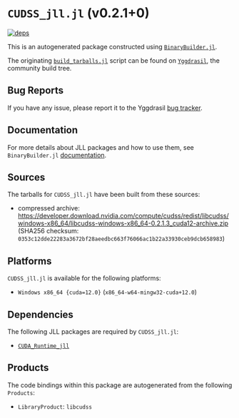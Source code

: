 # `CUDSS_jll.jl` (v0.2.1+0)

[![deps](https://juliahub.com/docs/CUDSS_jll/deps.svg)](https://juliahub.com/ui/Packages/CUDSS_jll/zjbKf?page=2)

This is an autogenerated package constructed using [`BinaryBuilder.jl`](https://github.com/JuliaPackaging/BinaryBuilder.jl).

The originating [`build_tarballs.jl`](https://github.com/JuliaPackaging/Yggdrasil/blob/3d606377c53491f5ddad517de6bc273326ec8f4c/C/CUDA/CUDSS/build_tarballs.jl) script can be found on [`Yggdrasil`](https://github.com/JuliaPackaging/Yggdrasil/), the community build tree.

## Bug Reports

If you have any issue, please report it to the Yggdrasil [bug tracker](https://github.com/JuliaPackaging/Yggdrasil/issues).

## Documentation

For more details about JLL packages and how to use them, see `BinaryBuilder.jl` [documentation](https://docs.binarybuilder.org/stable/jll/).

## Sources

The tarballs for `CUDSS_jll.jl` have been built from these sources:

* compressed archive: https://developer.download.nvidia.com/compute/cudss/redist/libcudss/windows-x86_64/libcudss-windows-x86_64-0.2.1.3_cuda12-archive.zip (SHA256 checksum: `0353c12dde22283a3672bf28aeedbc663f76066ac1b22a33930ceb9dcb658983`)

## Platforms

`CUDSS_jll.jl` is available for the following platforms:

* `Windows x86_64 {cuda=12.0}` (`x86_64-w64-mingw32-cuda+12.0`)

## Dependencies

The following JLL packages are required by `CUDSS_jll.jl`:

* [`CUDA_Runtime_jll`](https://github.com/JuliaBinaryWrappers/CUDA_Runtime_jll.jl)

## Products

The code bindings within this package are autogenerated from the following `Products`:

* `LibraryProduct`: `libcudss`
